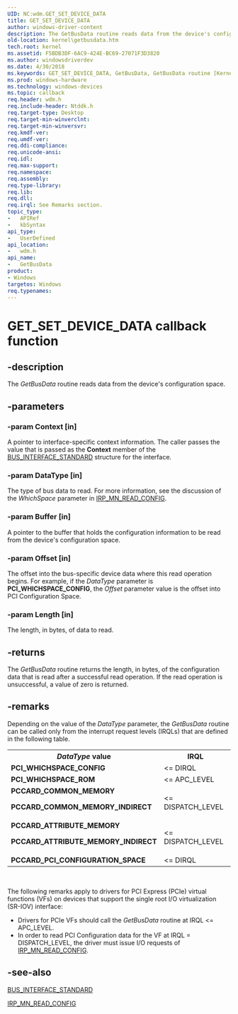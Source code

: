 ```yaml
---
UID: NC:wdm.GET_SET_DEVICE_DATA
title: GET_SET_DEVICE_DATA
author: windows-driver-content
description: The GetBusData routine reads data from the device's configuration space.
old-location: kernel\getbusdata.htm
tech.root: kernel
ms.assetid: F5BDB3DF-6AC9-424E-BC69-27071F3D3820
ms.author: windowsdriverdev
ms.date: 4/30/2018
ms.keywords: GET_SET_DEVICE_DATA, GetBusData, GetBusData routine [Kernel-Mode Driver Architecture], drvr_interface_f4fd2eab-5924-4ffa-b39e-fd7e0f74e5df.xml, kernel.busgetdevicedata, kernel.getbusdata, wdm/GetBusData
ms.prod: windows-hardware
ms.technology: windows-devices
ms.topic: callback
req.header: wdm.h
req.include-header: Ntddk.h
req.target-type: Desktop
req.target-min-winverclnt: 
req.target-min-winversvr: 
req.kmdf-ver: 
req.umdf-ver: 
req.ddi-compliance: 
req.unicode-ansi: 
req.idl: 
req.max-support: 
req.namespace: 
req.assembly: 
req.type-library: 
req.lib: 
req.dll: 
req.irql: See Remarks section.
topic_type:
-	APIRef
-	kbSyntax
api_type:
-	UserDefined
api_location:
-	wdm.h
api_name:
-	GetBusData
product:
- Windows
targetos: Windows
req.typenames: 
---
```


# GET_SET_DEVICE_DATA callback function


## -description


The <i>GetBusData</i> routine reads data from the device's configuration space. 


## -parameters




### -param Context [in]

A pointer to interface-specific context information. The caller passes the value that is passed as the <b>Context</b> member of the <a href="https://msdn.microsoft.com/library/windows/hardware/ff540707">BUS_INTERFACE_STANDARD</a> structure for the interface.


### -param DataType [in]

The type of bus data to read. For more information, see the discussion of the <i>WhichSpace</i> parameter in <a href="https://msdn.microsoft.com/library/windows/hardware/ff551727">IRP_MN_READ_CONFIG</a>. 


### -param Buffer [in]

A pointer to the buffer that holds the configuration information to be read from the device's configuration space. 


### -param Offset [in]

The offset into the bus-specific device data where this read operation begins. For example, if the <i>DataType</i> parameter is <b>PCI_WHICHSPACE_CONFIG</b>, the <i>Offset</i> parameter value is the offset into PCI Configuration Space. 


### -param Length [in]

The length, in bytes, of data to read. 


## -returns



The <i>GetBusData</i> routine returns the length, in bytes, of the configuration data that is read after a successful read operation. If the read operation is unsuccessful, a value of zero is returned. 




## -remarks



Depending on the value of the <i>DataType</i> parameter, the <i>GetBusData</i> routine can be called only from the interrupt request levels (IRQLs) that are defined in the following table.

<table>
<tr>
<th><i>DataType</i> value</th>
<th>IRQL</th>
</tr>
<tr>
<td>
<b>PCI_WHICHSPACE_CONFIG</b>

</td>
<td>
&lt;= DIRQL

</td>
</tr>
<tr>
<td>
<b>PCI_WHICHSPACE_ROM </b>

</td>
<td>
&lt;= APC_LEVEL

</td>
</tr>
<tr>
<td>
<b>PCCARD_COMMON_MEMORY</b>

<b>PCCARD_COMMON_MEMORY_INDIRECT</b>

</td>
<td>
&lt;= DISPATCH_LEVEL

</td>
</tr>
<tr>
<td>
<b>PCCARD_ATTRIBUTE_MEMORY</b>

<b>PCCARD_ATTRIBUTE_MEMORY_INDIRECT</b>

</td>
<td>
&lt;= DISPATCH_LEVEL

</td>
</tr>
<tr>
<td>
<b>PCCARD_PCI_CONFIGURATION_SPACE</b>

</td>
<td>
&lt;= DIRQL

</td>
</tr>
</table>
 

The following remarks apply to drivers for PCI Express (PCIe) virtual functions (VFs) on devices that support the single root I/O virtualization (SR-IOV) interface:

<ul>
<li>
Drivers for PCIe VFs should call the <i>GetBusData</i> routine at IRQL &lt;= APC_LEVEL.

</li>
<li>
In order to read PCI Configuration data for the VF at IRQL = DISPATCH_LEVEL, the driver must issue I/O requests of <a href="https://msdn.microsoft.com/library/windows/hardware/ff551727">IRP_MN_READ_CONFIG</a>.

</li>
</ul>



## -see-also




<a href="https://msdn.microsoft.com/library/windows/hardware/ff540707">BUS_INTERFACE_STANDARD</a>



<a href="https://msdn.microsoft.com/library/windows/hardware/ff551727">IRP_MN_READ_CONFIG</a>
 

 

